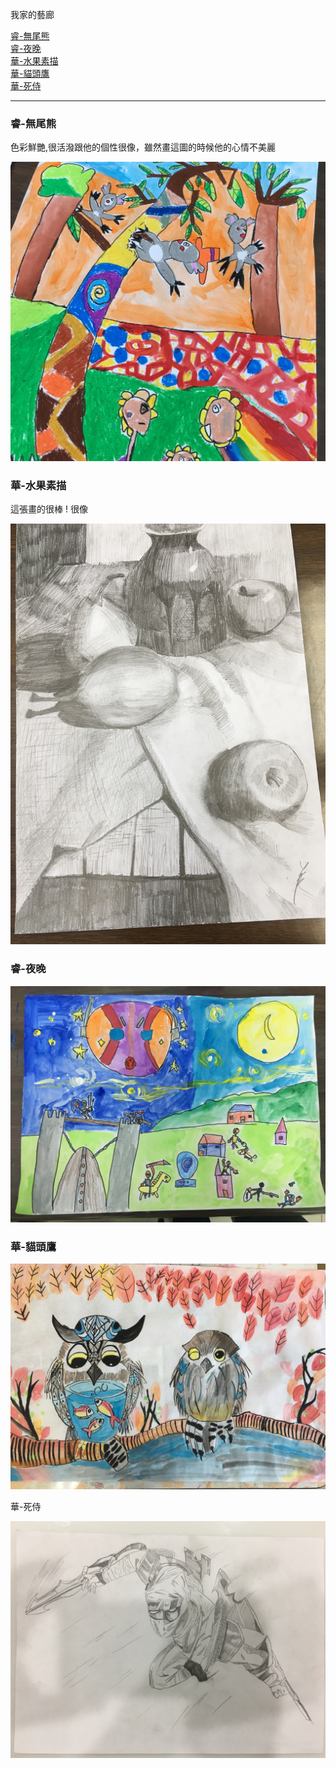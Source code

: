 我家的藝廊

<a href="#睿-無尾熊">睿-無尾熊</a><br><a href="#睿-夜晚">睿-夜晚</a><br>
<a href="#華-水果素描">華-水果素描</a><br><a href="#華-貓頭鷹">華-貓頭鷹</a><br><a href="#華-死侍">華-死侍</a><br>

***

### <a name="睿-無尾熊">睿-無尾熊</a>

色彩鮮艷,很活潑跟他的個性很像，雖然畫這圖的時候他的心情不美麗

![睿無尾熊](睿-無尾熊.JPG)

### <a name="華-水果素描">華-水果素描</a>

這張畫的很棒 ! 很像

![蘋果](華素描-蘋果.JPG)



### <a name="睿-夜晚">睿-夜晚</a>

![睿-夜晚](睿-夜晚.JPG)



### <a name="華-貓頭鷹">華-貓頭鷹</a>

![華-貓頭鷹](華-貓頭鷹.JPG)



<a name="華-死侍">華-死侍</a>

![華-死侍](華-死侍.jpg)

